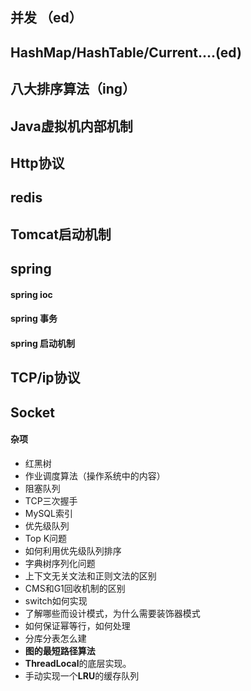 ## 并发 （ed）

## HashMap/HashTable/Current....(ed)

## 八大排序算法（ing）

## Java虚拟机内部机制

## Http协议

## redis

## Tomcat启动机制

## spring

#### spring ioc

#### spring 事务

#### spring 启动机制

## TCP/ip协议

## Socket











#### 杂项

- 红黑树
- 作业调度算法（操作系统中的内容）
- 阻塞队列
- TCP三次握手
- MySQL索引
- 优先级队列
- Top K问题
- 如何利用优先级队列排序
- 字典树序列化问题
- 上下文无关文法和正则文法的区别
- CMS和G1回收机制的区别
- switch如何实现
- 了解哪些而设计模式，为什么需要装饰器模式
- 如何保证幂等行，如何处理
- 分库分表怎么建
- **图的最短路径算法**
- **ThreadLocal**的底层实现。
- 手动实现一个**LRU**的缓存队列



